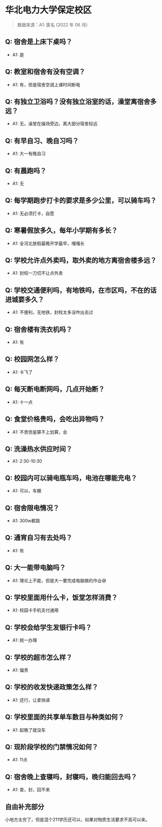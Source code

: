# 华北电力大学保定校区

> 数据来源：A1: 匿名 (2022 年 06 月)

## Q: 宿舍是上床下桌吗？

- A1: 是

## Q: 教室和宿舍有没有空调？

- A1: 有，但是宿舍空调上课时间断电

## Q: 有独立卫浴吗？没有独立浴室的话，澡堂离宿舍多远？

- A1: 无，澡堂在操场旁边，离大部分宿舍较远

## Q: 有早自习、晚自习吗？

- A1: 大一有晚自习

## Q: 有晨跑吗？

- A1: 无

## Q: 每学期跑步打卡的要求是多少公里，可以骑车吗？

- A1: 无必须打卡，自愿

## Q: 寒暑假放多久，每年小学期有多长？

- A1: 全河北放假最晚开学最早，嘎嘎长

## Q: 学校允许点外卖吗，取外卖的地方离宿舍楼多远？

- A1: 封校一刀切不让点外卖

## Q: 学校交通便利吗，有地铁吗，在市区吗，不在的话进城要多久？

- A1: 不便利，无地铁，封校太多没咋出去过

## Q: 宿舍楼有洗衣机吗？

- A1: 有

## Q: 校园网怎么样？

- A1: 卡飞了

## Q: 每天断电断网吗，几点开始断？

- A1: 十一点

## Q: 食堂价格贵吗，会吃出异物吗？

- A1: 不贵但是算不上划算，会

## Q: 洗澡热水供应时间？

- A1: 2:30-10:30

## Q: 校园内可以骑电瓶车吗，电池在哪能充电？

- A1: 可以，车棚

## Q: 宿舍限电情况？

- A1: 300w都跳

## Q: 通宵自习有去处吗？

- A1: 有

## Q: 大一能带电脑吗？

- A1: 理论上不能，但是大一要完成电脑做的作业😅

## Q: 学校里面用什么卡，饭堂怎样消费？

- A1: 校园卡手机支付通用

## Q: 学校会给学生发银行卡吗？

- A1: 统一办理

## Q: 学校的超市怎么样？

- A1: 偏贵

## Q: 学校的收发快递政策怎么样？

- A1: 还行，让拿快递

## Q: 学校里面的共享单车数目与种类如何？

- A1: 起晚了就没车

## Q: 现阶段学校的门禁情况如何？

- A1: 11点

## Q: 宿舍晚上查寝吗，封寝吗，晚归能回去吗？

- A1: 查，封，回不来

## 自由补充部分

小地方太穷了，但是混个211学历还可以，如果对物质生活要求不高可以来。